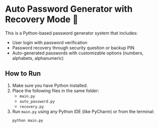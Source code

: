 # Auto Password Generator with Recovery Mode 🔐

This is a Python-based password generator system that includes:
- User login with password verification
- Password recovery through security question or backup PIN
- Auto-generated passwords with customizable options (numbers, alphabets, alphanumeric)

## How to Run

1. Make sure you have Python installed.
2. Place the following files in the same folder:
   - `main.py`
   - `auto_password.py`
   - `recovery.py`
3. Run `main.py` using any Python IDE (like PyCharm) or from the terminal:
   ```bash
   python main.py
